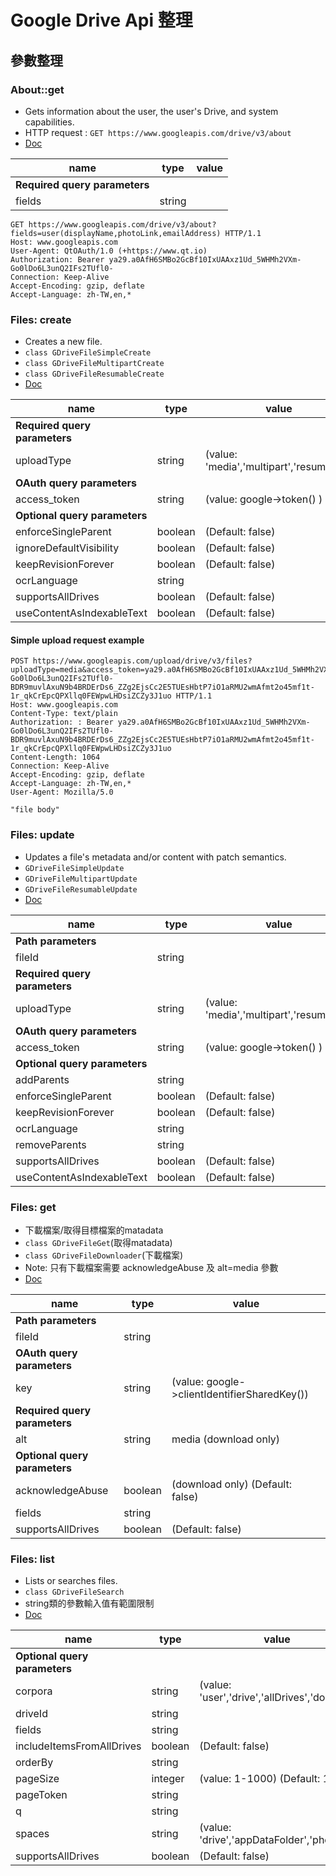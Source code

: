 # Google Drive Api 整理

## 參數整理

### About::get

- Gets information about the user, the user's Drive, and system capabilities.
- HTTP request : `GET https://www.googleapis.com/drive/v3/about`
- [Doc](https://developers.google.com/drive/api/v3/reference/about/get)

| name                          | type    | value                                    |
| ----------------------------- | ------- | ---------------------------------------- |
| **Required query parameters** |         |                                          |
| fields                        | string  |                                          |

``` http
GET https://www.googleapis.com/drive/v3/about?fields=user(displayName,photoLink,emailAddress) HTTP/1.1
Host: www.googleapis.com
User-Agent: QtOAuth/1.0 (+https://www.qt.io)
Authorization: Bearer ya29.a0AfH6SMBo2GcBf10IxUAAxz1Ud_5WHMh2VXm-Go0lDo6L3unQ2IFs2TUfl0-
Connection: Keep-Alive
Accept-Encoding: gzip, deflate
Accept-Language: zh-TW,en,*
```

### Files: create

- Creates a new file.
- `class GDriveFileSimpleCreate`
- `class GDriveFileMultipartCreate`
- `class GDriveFileResumableCreate`
- [Doc](https://developers.google.com/drive/api/v3/reference/files/create)

| name                          | type    | value                                    |
| ----------------------------- | ------- | ---------------------------------------- |
| **Required query parameters** |         |                                          |
| uploadType                    | string  | (value: 'media','multipart','resumable') |
| **OAuth query parameters**    |         |                                          |
| access_token                  | string  | (value: google->token() )                |
| **Optional query parameters** |         |                                          |
| enforceSingleParent           | boolean | (Default: false)                         |
| ignoreDefaultVisibility       | boolean | (Default: false)                         |
| keepRevisionForever           | boolean | (Default: false)                         |
| ocrLanguage                   | string  |                                          |
| supportsAllDrives             | boolean | (Default: false)                         |
| useContentAsIndexableText     | boolean | (Default: false)                         |

#### Simple upload request example

``` http
POST https://www.googleapis.com/upload/drive/v3/files?uploadType=media&access_token=ya29.a0AfH6SMBo2GcBf10IxUAAxz1Ud_5WHMh2VXm-Go0lDo6L3unQ2IFs2TUfl0-BDR9muvlAxuN9b4BRDErDs6_ZZg2EjsCc2E5TUEsHbtP7iO1aRMU2wmAfmt2o45mf1t-1r_qkCrEpcQPXllq0FEWpwLHDsiZCZy3J1uo HTTP/1.1
Host: www.googleapis.com
Content-Type: text/plain
Authorization: : Bearer ya29.a0AfH6SMBo2GcBf10IxUAAxz1Ud_5WHMh2VXm-Go0lDo6L3unQ2IFs2TUfl0-BDR9muvlAxuN9b4BRDErDs6_ZZg2EjsCc2E5TUEsHbtP7iO1aRMU2wmAfmt2o45mf1t-1r_qkCrEpcQPXllq0FEWpwLHDsiZCZy3J1uo
Content-Length: 1064
Connection: Keep-Alive
Accept-Encoding: gzip, deflate
Accept-Language: zh-TW,en,*
User-Agent: Mozilla/5.0

"file body"
```

### Files: update

- Updates a file's metadata and/or content with patch semantics.
- `GDriveFileSimpleUpdate`
- `GDriveFileMultipartUpdate`
- `GDriveFileResumableUpdate`
- [Doc](https://developers.google.com/drive/api/v3/reference/files/update)

| name                          | type    | value                                    |
| ----------------------------- | ------- | ---------------------------------------- |
| **Path parameters**           |         |                                          |
| fileId                        | string  |                                          |
| **Required query parameters** |         |                                          |
| uploadType                    | string  | (value: 'media','multipart','resumable') |
| **OAuth query parameters**    |         |                                          |
| access_token                  | string  | (value: google->token() )                |
| **Optional query parameters** |         |                                          |
| addParents                    | string  |                                          |
| enforceSingleParent           | boolean | (Default: false)                         |
| keepRevisionForever           | boolean | (Default: false)                         |
| ocrLanguage                   | string  |                                          |
| removeParents                 | string  |                                          |
| supportsAllDrives             | boolean | (Default: false)                         |
| useContentAsIndexableText     | boolean | (Default: false)                         |

### Files: get

- 下載檔案/取得目標檔案的matadata
- `class GDriveFileGet`(取得matadata)
- `class GDriveFileDownloader`(下載檔案)
- Note: 只有下載檔案需要 acknowledgeAbuse 及 alt=media 參數
- [Doc](https://developers.google.com/drive/api/v3/reference/files/get)

| name                          | type    | value                                        |
| ----------------------------- | ------- | -------------------------------------------- |
| **Path parameters**           |         |                                              |
| fileId                        | string  |                                              |
| **OAuth query parameters**    |         |                                              |
| key                           | string  | (value: google->clientIdentifierSharedKey()) |
| **Required query parameters** |         |                                              |
| alt                           | string  | media (download only)                        |
| **Optional query parameters** |         |                                              |
| acknowledgeAbuse              | boolean | (download only) (Default: false)             |
| fields                        | string  |                                              |
| supportsAllDrives             | boolean | (Default: false)                             |

### Files: list

- Lists or searches files.
- `class GDriveFileSearch`
- string類的參數輸入值有範圍限制
- [Doc](https://developers.google.com/drive/api/v3/reference/files/list)

| name                          | type    | value                                        |
| ----------------------------- | ------- | -------------------------------------------- |
| **Optional query parameters** |         |                                              |
| corpora                       | string  | (value: 'user','drive','allDrives','domain') |
| driveId                       | string  |                                              |
| fields                        | string  |                                              |
| includeItemsFromAllDrives     | boolean | (Default: false)                             |
| orderBy                       | string  |                                              |
| pageSize                      | integer | (value: 1-1000) (Default: 100)               |
| pageToken                     | string  |                                              |
| q                             | string  |                                              |
| spaces                        | string  | (value: 'drive','appDataFolder','photos')    |
| supportsAllDrives             | boolean | (Default: false)                             |
